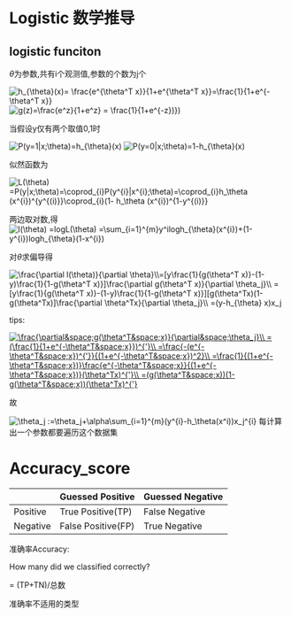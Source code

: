 # Logistic 数学推导

## logistic funciton

$\theta$为参数,共有i个观测值,参数的个数为j个



<img src="https://latex.codecogs.com/gif.latex?h_{\theta}(x)=&space;\frac{e^{\theta^T&space;x}}{1&plus;e^{\theta^T&space;x}}=\frac{1}{1&plus;e^{-\theta^T&space;x}}" title="h_{\theta}(x)= \frac{e^{\theta^T x}}{1+e^{\theta^T x}}=\frac{1}{1+e^{-\theta^T x}}" />




<img src="https://latex.codecogs.com/gif.latex?g(z)=\frac{e^z}{1&plus;e^z}&space;=&space;\frac{1}{1&plus;e^{-z}}" title="g(z)=\frac{e^z}{1+e^z} = \frac{1}{1+e^{-z})})" />

当假设y仅有两个取值0,1时

<img src="https://latex.codecogs.com/gif.latex?P(y=1|x;\theta)=h_{\theta}(x)" title="P(y=1|x;\theta)=h_{\theta}(x)" />

<img src="https://latex.codecogs.com/gif.latex?P(y=0|x;\theta)=1-h_{\theta}(x)" title="P(y=0|x;\theta)=1-h_{\theta}(x)" />

似然函数为



<img src="https://latex.codecogs.com/gif.latex?L(\theta)&space;=P(y|x;\theta)=\coprod_{i}P(y^{i}|x^{i};\theta)=\coprod_{i}h_\theta&space;(x^{i})^{y^{(i)}}\coprod_{i}(1-&space;h_\theta&space;(x^{i})^{1-y^{(i)}}" title="L(\theta) =P(y|x;\theta)=\coprod_{i}P(y^{i}|x^{i};\theta)=\coprod_{i}h_\theta (x^{i})^{y^{(i)}}\coprod_{i}(1- h_\theta (x^{i})^{1-y^{(i)}}" />



两边取对数,得
<img src="https://latex.codecogs.com/gif.latex?l(\theta)&space;=logL(\theta)&space;=\sum_{i=1}^{m}y^ilogh_{\theta}(x^{i})&plus;(1-y^{i})logh_{\theta}(1-x^{i})" title="l(\theta) =logL(\theta) =\sum_{i=1}^{m}y^ilogh_{\theta}(x^{i})+(1-y^{i})logh_{\theta}(1-x^{i})" />

对$\theta$求偏导得

<img src="https://latex.codecogs.com/gif.latex?\frac{\partial&space;l(\theta)}{\partial&space;\theta}\\=[y\frac{1}{g(\theta^T&space;x)}-(1-y)\frac{1}{1-g(\theta^T&space;x)}]\frac{\partial&space;g(\theta^T&space;x)}{\partial&space;\theta_j}\\&space;=[y\frac{1}{g(\theta^T&space;x)}-(1-y)\frac{1}{1-g(\theta^T&space;x)}][g(\theta^Tx)(1-g(\theta^Tx)]\frac{\partial&space;\theta^Tx}{\partial&space;\theta_j}\\&space;=(y-h_{\theta}&space;x)x_j" title="\frac{\partial l(\theta)}{\partial \theta}\\=[y\frac{1}{g(\theta^T x)}-(1-y)\frac{1}{1-g(\theta^T x)}]\frac{\partial g(\theta^T x)}{\partial \theta_j}\\ =[y\frac{1}{g(\theta^T x)}-(1-y)\frac{1}{1-g(\theta^T x)}][g(\theta^Tx)(1-g(\theta^Tx)]\frac{\partial \theta^Tx}{\partial \theta_j}\\ =(y-h_{\theta} x)x_j" />



tips:

<a href="https://www.codecogs.com/eqnedit.php?latex=\frac{\partial&space;g(\theta^T&space;x)}{\partial&space;\theta_j}\\&space;=(\frac{1}{1&plus;e^{-\theta^T&space;x}})^{'}\\&space;=\frac{-(e^{-\theta^T&space;x})^{'}}{(1&plus;e^{-\theta^T&space;x})^2}\\&space;=\frac{1}{(1&plus;e^{-\theta^T&space;x})}\frac{e^{-\theta^T&space;x}}{(1&plus;e^{-\theta^T&space;x})}(\theta^Tx)^{'}\\&space;=(g(\theta^T&space;x))(1-g(\theta^T&space;x))(\theta^Tx)^{'}" target="_blank"><img src="https://latex.codecogs.com/gif.latex?\frac{\partial&space;g(\theta^T&space;x)}{\partial&space;\theta_j}\\&space;=(\frac{1}{1&plus;e^{-\theta^T&space;x}})^{'}\\&space;=\frac{-(e^{-\theta^T&space;x})^{'}}{(1&plus;e^{-\theta^T&space;x})^2}\\&space;=\frac{1}{(1&plus;e^{-\theta^T&space;x})}\frac{e^{-\theta^T&space;x}}{(1&plus;e^{-\theta^T&space;x})}(\theta^Tx)^{'}\\&space;=(g(\theta^T&space;x))(1-g(\theta^T&space;x))(\theta^Tx)^{'}" title="\frac{\partial&space;g(\theta^T&space;x)}{\partial&space;\theta_j}\\ =(\frac{1}{1&plus;e^{-\theta^T&space;x}})^{'}\\ =\frac{-(e^{-\theta^T&space;x})^{'}}{(1&plus;e^{-\theta^T&space;x})^2}\\ =\frac{1}{(1&plus;e^{-\theta^T&space;x})}\frac{e^{-\theta^T&space;x}}{(1&plus;e^{-\theta^T&space;x})}(\theta^Tx)^{'}\\ =(g(\theta^T&space;x))(1-g(\theta^T&space;x))(\theta^Tx)^{'}" /></a>


故

<img src="https://latex.codecogs.com/gif.latex?\theta_j&space;:=\theta_j&plus;\alpha\sum_{i=1}^{m}(y^{i}-h_\theta(x^i))x_j^{i}" title="\theta_j :=\theta_j+\alpha\sum_{i=1}^{m}(y^{i}-h_\theta(x^i))x_j^{i}" />
每计算出一个参数都要遍历这个数据集

# Accuracy_score

|          | Guessed Positive   | Guessed Negative |
| -------- | ------------------ | ---------------- |
| Positive | True Positive(TP)  | False Negative   |
| Negative | False Positive(FP) | True Negative    |

准确率Accuracy:

How many did we classified correctly?

= (TP+TN)/总数

准确率不适用的类型


